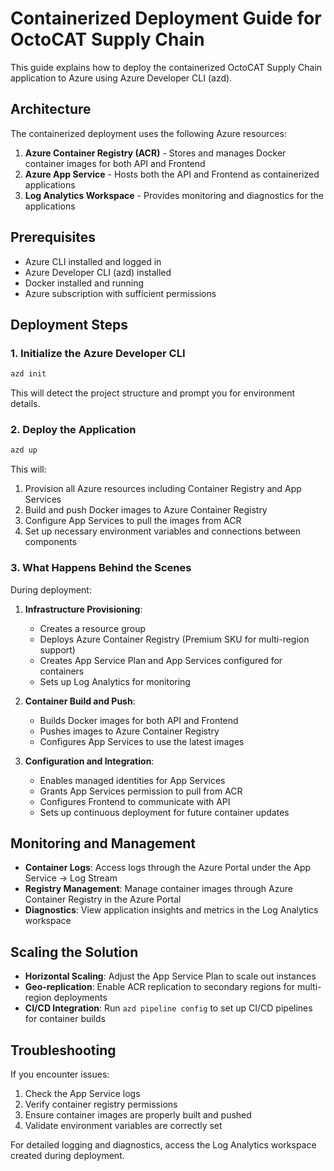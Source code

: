 # Containerized Deployment Guide for OctoCAT Supply Chain

This guide explains how to deploy the containerized OctoCAT Supply Chain application to Azure using Azure Developer CLI (azd).

## Architecture

The containerized deployment uses the following Azure resources:

1. **Azure Container Registry (ACR)** - Stores and manages Docker container images for both API and Frontend
2. **Azure App Service** - Hosts both the API and Frontend as containerized applications
3. **Log Analytics Workspace** - Provides monitoring and diagnostics for the applications

## Prerequisites

- Azure CLI installed and logged in
- Azure Developer CLI (azd) installed
- Docker installed and running
- Azure subscription with sufficient permissions

## Deployment Steps

### 1. Initialize the Azure Developer CLI

```bash
azd init
```

This will detect the project structure and prompt you for environment details.

### 2. Deploy the Application

```bash
azd up
```

This will:
1. Provision all Azure resources including Container Registry and App Services
2. Build and push Docker images to Azure Container Registry
3. Configure App Services to pull the images from ACR
4. Set up necessary environment variables and connections between components

### 3. What Happens Behind the Scenes

During deployment:

1. **Infrastructure Provisioning**:
   - Creates a resource group
   - Deploys Azure Container Registry (Premium SKU for multi-region support)
   - Creates App Service Plan and App Services configured for containers
   - Sets up Log Analytics for monitoring

2. **Container Build and Push**:
   - Builds Docker images for both API and Frontend
   - Pushes images to Azure Container Registry
   - Configures App Services to use the latest images

3. **Configuration and Integration**:
   - Enables managed identities for App Services
   - Grants App Services permission to pull from ACR
   - Configures Frontend to communicate with API
   - Sets up continuous deployment for future container updates

## Monitoring and Management

- **Container Logs**: Access logs through the Azure Portal under the App Service -> Log Stream
- **Registry Management**: Manage container images through Azure Container Registry in the Azure Portal
- **Diagnostics**: View application insights and metrics in the Log Analytics workspace

## Scaling the Solution

- **Horizontal Scaling**: Adjust the App Service Plan to scale out instances
- **Geo-replication**: Enable ACR replication to secondary regions for multi-region deployments
- **CI/CD Integration**: Run `azd pipeline config` to set up CI/CD pipelines for container builds

## Troubleshooting

If you encounter issues:

1. Check the App Service logs
2. Verify container registry permissions
3. Ensure container images are properly built and pushed
4. Validate environment variables are correctly set

For detailed logging and diagnostics, access the Log Analytics workspace created during deployment.
